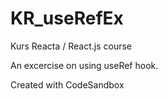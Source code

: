 # KR_useRefEx
Kurs Reacta / React.js course

An excercise on using useRef hook.

Created with CodeSandbox
